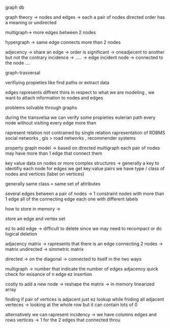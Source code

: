 graph db 

graph theory -> nodes and edges -> each a pair of nodes 
directed order has a meaning or undirected

multigraph-> more edges between 2 nodes

hypergraph -> same edge connects more than 2 nodes

adjecency -> share an edge -> order is significant -> oneadjecent to another but not the contrary 
incidence -> ..... -> edge incident node -> connected to the node ....

graph-trasversal 

verifiying propieties like find paths or extract data 

edges rapresents diffrent thins in respect to what we are modeling , we want to attach information to nodes and edges 

problems solvable through graphs 

during the transvelsa we can verify some propieties 
eulerian path every node without visiting every edge more than

rapresent relation not contrained by single relation rapresentation of RDBMS 
social networks , gis > road networks , recommender systems

property graph model -> based on directed multigraph each pair of nodes may have more than 1 edge that connect them

key value data on nodes or more complex structures -> generally a key to identifiy each node 
for edges we get key:value pairs we have type / class of nodes and vertices (label on vertices)

generally same class = same set of attributes 

several edges between a pair of nodes -> 1 constraint nodes with more than 1 edge all of the connecting edge each one with different labels 

how to store in memory -> 

store an edge and vertex set 

ez to add edge -> difficult to delete since we may need to recompact or do logical deletion

adjacency matrix -> rapresents that there is an edge connecting 2 nodes -> matrix 
undirected -> simmetric matrix

directed -> on the diagonal -> connected to itself in the two ways 

multigraph -> number that indicate the number of edges 
adjacency quick check for exisance of n edge 
ez insertion 

costly to add a new node -> reshape the matrix -> in memory linearized array 

finding if pair of vertices is adjacent just ez lookup while fniding all adjacent verteces -> looking at the whole row but it can contain lots of 0

alternatively we can rapresent incidency -> we have columns edges and rows vertices -> 1 for the 2 edges that connected throu
